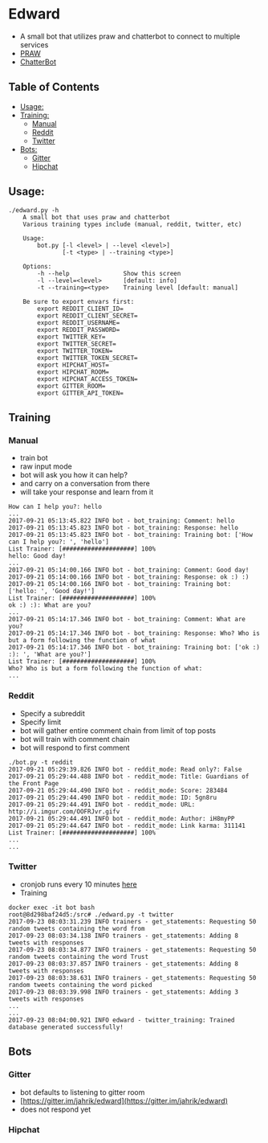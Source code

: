 # Edward
* A small bot that utilizes praw and chatterbot to connect to multiple services
* [PRAW](https://praw.readthedocs.io/en/latest/)
* [ChatterBot](https://github.com/gunthercox/ChatterBot)

## Table of Contents

  * [Usage:](#usage)
  * [Training:](#training)
     * [Manual](#manual)
     * [Reddit](#reddit)
     * [Twitter](#twitter)
  * [Bots:](#training)
     * [Gitter](#gitter)
     * [Hipchat](#hipchat)

## Usage: 
```
./edward.py -h
    A small bot that uses praw and chatterbot
    Various training types include (manual, reddit, twitter, etc)

    Usage:
        bot.py [-l <level> | --level <level>]
               [-t <type> | --training <type>]

    Options:
        -h --help               Show this screen
        -l --level=<level>      [default: info]
        -t --training=<type>    Training level [default: manual]

    Be sure to export envars first:
        export REDDIT_CLIENT_ID=
        export REDDIT_CLIENT_SECRET=
        export REDDIT_USERNAME=
        export REDDIT_PASSWORD=
        export TWITTER_KEY=
        export TWITTER_SECRET=
        export TWITTER_TOKEN=
        export TWITTER_TOKEN_SECRET=
        export HIPCHAT_HOST=
        export HIPCHAT_ROOM=
        export HIPCHAT_ACCESS_TOKEN=
        export GITTER_ROOM=
        export GITTER_API_TOKEN=

```

## Training

### Manual
* train bot
* raw input mode
* bot will ask you how it can help?
* and carry on a conversation from there
* will take your response and learn from it
```
How can I help you?: hello
...
2017-09-21 05:13:45.822 INFO bot - bot_training: Comment: hello
2017-09-21 05:13:45.823 INFO bot - bot_training: Response: hello
2017-09-21 05:13:45.823 INFO bot - bot_training: Training bot: ['How can I help you?: ', 'hello']
List Trainer: [####################] 100%
hello: Good day!
...
2017-09-21 05:14:00.166 INFO bot - bot_training: Comment: Good day!
2017-09-21 05:14:00.166 INFO bot - bot_training: Response: ok :) :)
2017-09-21 05:14:00.166 INFO bot - bot_training: Training bot: ['hello: ', 'Good day!']
List Trainer: [####################] 100%
ok :) :): What are you?
...
2017-09-21 05:14:17.346 INFO bot - bot_training: Comment: What are you?
2017-09-21 05:14:17.346 INFO bot - bot_training: Response: Who? Who is but a form following the function of what
2017-09-21 05:14:17.346 INFO bot - bot_training: Training bot: ['ok :) :): ', 'What are you?']
List Trainer: [####################] 100%
Who? Who is but a form following the function of what:
...
```

### Reddit
* Specify a subreddit
* Specify limit
* bot will gather entire comment chain from limit of top posts
* bot will train with comment chain
* bot will respond to first comment
```
./bot.py -t reddit
2017-09-21 05:29:39.826 INFO bot - reddit_mode: Read only?: False
2017-09-21 05:29:44.488 INFO bot - reddit_mode: Title: Guardians of the Front Page
2017-09-21 05:29:44.490 INFO bot - reddit_mode: Score: 283484
2017-09-21 05:29:44.490 INFO bot - reddit_mode: ID: 5gn8ru
2017-09-21 05:29:44.491 INFO bot - reddit_mode: URL: http://i.imgur.com/OOFRJvr.gifv
2017-09-21 05:29:44.491 INFO bot - reddit_mode: Author: iH8myPP
2017-09-21 05:29:44.647 INFO bot - reddit_mode: Link karma: 311141
List Trainer: [####################] 100%
...
...
```

### Twitter

* cronjob runs every 10 minutes [here](https://github.com/jahrik/edward/blob/a011045b11c75d431c42511f0ec91c6799f745ec/crontab#L2)
* Training
```
docker exec -it bot bash
root@8d298baf24d5:/src# ./edward.py -t twitter
2017-09-23 08:03:31.239 INFO trainers - get_statements: Requesting 50 random tweets containing the word from
2017-09-23 08:03:34.138 INFO trainers - get_statements: Adding 8 tweets with responses
2017-09-23 08:03:34.877 INFO trainers - get_statements: Requesting 50 random tweets containing the word Trust
2017-09-23 08:03:37.857 INFO trainers - get_statements: Adding 8 tweets with responses
2017-09-23 08:03:38.631 INFO trainers - get_statements: Requesting 50 random tweets containing the word picked
2017-09-23 08:03:39.998 INFO trainers - get_statements: Adding 3 tweets with responses
...
...
2017-09-23 08:04:00.921 INFO edward - twitter_training: Trained database generated successfully!
```

## Bots

### Gitter

* bot defaults to listening to gitter room
* [https://gitter.im/jahrik/edward](https://gitter.im/jahrik/edward)
* does not respond yet


### Hipchat
